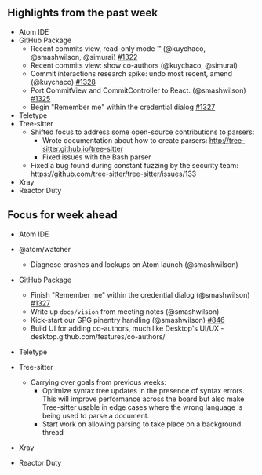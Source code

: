 ## Highlights from the past week

- Atom IDE
- GitHub Package
  - Recent commits view, read-only mode :tm: (@kuychaco, @smashwilson, @simurai) [#1322](https://github.com/atom/github/pull/1322)
  - Recent commits view: show co-authors (@kuychaco, @simurai)
  - Commit interactions research spike: undo most recent, amend (@kuychaco) [#1328](https://github.com/atom/github/pull/1328)
  - Port CommitView and CommitController to React. (@smashwilson) [#1325](https://github.com/atom/github/pull/1325)
  - Begin "Remember me" within the credential dialog [#1327](https://github.com/atom/github/pull/1327)
- Teletype
- Tree-sitter
  - Shifted focus to address some open-source contributions to parsers:
    - Wrote documentation about how to create parsers: http://tree-sitter.github.io/tree-sitter
    - Fixed issues with the Bash parser
  - Fixed a bug found during constant fuzzing by the security team: https://github.com/tree-sitter/tree-sitter/issues/133
- Xray
- Reactor Duty

## Focus for week ahead

- Atom IDE
- @atom/watcher
  - Diagnose crashes and lockups on Atom launch (@smashwilson)
- GitHub Package
  - Finish "Remember me" within the credential dialog (@smashwilson) [#1327](https://github.com/atom/github/pull/1327)
  - Write up `docs/vision` from meeting notes (@smashwilson)
  - Kick-start our GPG pinentry handling (@smashwilson) [#846](https://github.com/atom/github/pull/846)
  - Build UI for adding co-authors, much like Desktop's UI/UX - desktop.github.com/features/co-authors/

- Teletype
- Tree-sitter
  - Carrying over goals from previous weeks:
    - Optimize syntax tree updates in the presence of syntax errors. This will improve performance across the board but also make Tree-sitter usable in edge cases where the wrong language is being used to parse a document.
    - Start work on allowing parsing to take place on a background thread
- Xray
- Reactor Duty
